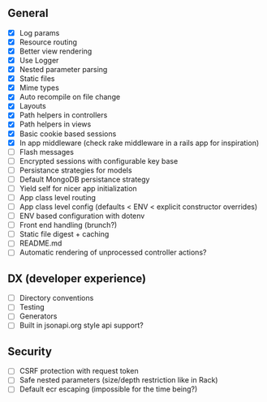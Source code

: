## General

- [x] Log params
- [x] Resource routing
- [x] Better view rendering
- [x] Use Logger
- [x] Nested parameter parsing
- [x] Static files
- [x] Mime types
- [x] Auto recompile on file change
- [x] Layouts
- [x] Path helpers in controllers
- [x] Path helpers in views
- [x] Basic cookie based sessions
- [x] In app middleware (check rake middleware in a rails app for inspiration)
- [ ] Flash messages
- [ ] Encrypted sessions with configurable key base
- [ ] Persistance strategies for models
- [ ] Default MongoDB persistance strategy
- [ ] Yield self for nicer app initialization
- [ ] App class level routing
- [ ] App class level config (defaults < ENV < explicit constructor overrides)
- [ ] ENV based configuration with dotenv
- [ ] Front end handling (brunch?)
- [ ] Static file digest + caching
- [ ] README.md
- [ ] Automatic rendering of unprocessed controller actions?

## DX (developer experience)

- [ ] Directory conventions
- [ ] Testing
- [ ] Generators
- [ ] Built in jsonapi.org style api support?

## Security

- [ ] CSRF protection with request token
- [ ] Safe nested parameters (size/depth restriction like in Rack)
- [ ] Default ecr escaping (impossible for the time being?)
